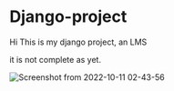# Django-project
Hi This is my django project, an LMS 

it is not complete as yet.

![Screenshot from 2022-10-11 02-43-56](https://user-images.githubusercontent.com/100442560/194974328-474ea589-16a4-41b6-b015-d666c6611fbb.png)

